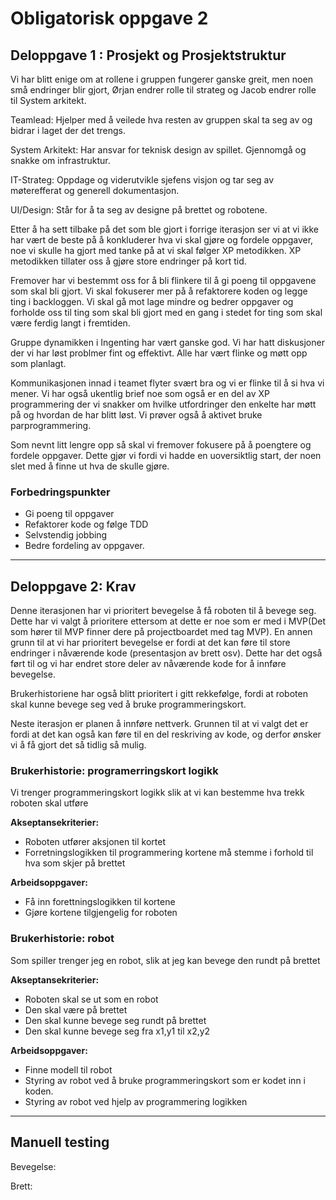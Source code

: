 # Obligatorisk oppgave 2 

## Deloppgave 1 : Prosjekt og Prosjektstruktur

Vi har blitt enige om at rollene i gruppen fungerer ganske greit, men noen små endringer blir gjort, Ørjan endrer rolle til strateg og Jacob endrer rolle til System arkitekt.

Teamlead: Hjelper med å veilede hva resten av gruppen skal ta seg av og bidrar i laget der det trengs. 

System Arkitekt: Har ansvar for teknisk design av spillet. Gjennomgå og snakke om infrastruktur.

IT-Strateg: Oppdage og viderutvikle sjefens visjon og tar seg av møterefferat og generell dokumentasjon.

UI/Design: Står for å ta seg av designe på brettet og robotene. 

Etter å ha sett tilbake på det som ble gjort i forrige iterasjon ser vi at vi ikke har vært de beste på å konkluderer hva vi skal gjøre og fordele oppgaver, noe vi skulle ha gjort med tanke på at vi skal følger XP metodikken. XP metodikken tillater oss å gjøre store endringer på kort tid.

 Fremover har vi bestemmt oss for å bli flinkere til å gi poeng til oppgavene som skal bli gjort. Vi skal fokuserer mer på å refaktorere koden og legge ting i backloggen. Vi skal gå mot lage mindre og bedrer oppgaver og forholde oss til ting som skal bli gjort med en gang i stedet for ting som skal være ferdig langt i fremtiden. 

Gruppe dynamikken i Ingenting har vært ganske god. Vi har hatt diskusjoner der vi har løst problmer fint og effektivt. Alle har vært flinke og møtt opp som planlagt.

Kommunikasjonen innad i teamet flyter svært bra og vi er flinke til å si hva vi mener. Vi har også ukentlig brief noe som også er en del av XP programmering der vi snakker om hvilke utfordringer den enkelte har møtt på og hvordan de har blitt løst. Vi prøver også å aktivet bruke parprogrammering.

Som nevnt litt lengre opp så skal vi fremover fokusere på å poengtere og fordele oppgaver. Dette gjør vi fordi vi hadde en uoversiktlig start, der noen slet med å finne ut hva de skulle gjøre. 

### Forbedringspunkter
 * Gi poeng til oppgaver
 * Refaktorer kode og følge TDD
 * Selvstendig jobbing
 * Bedre fordeling av oppgaver.
---
## Deloppgave 2: Krav

Denne iterasjonen har vi prioritert bevegelse å få roboten til å bevege seg. Dette har vi valgt å prioritere ettersom at dette er noe som er med i MVP(Det som hører til MVP finner dere på projectboardet med tag MVP). En annen grunn til at vi har prioritert bevegelse er fordi at det kan føre til store endringer i nåværende kode (presentasjon av brett osv).
Dette har det også ført til og vi har endret store deler av nåværende kode for å innføre bevegelse.

Brukerhistoriene har også blitt prioritert i gitt rekkefølge, fordi at roboten skal kunne bevege seg ved å bruke programmeringskort.

Neste iterasjon er planen å innføre nettverk. Grunnen til at vi valgt det er fordi at det kan også kan føre til en del reskriving av kode, og derfor ønsker vi å få gjort det så tidlig så mulig. 

### Brukerhistorie: programerringskort logikk
Vi trenger programmeringskort logikk slik at vi kan bestemme hva trekk roboten skal utføre

**Akseptansekriterier:**
* Roboten utfører aksjonen til kortet
* Forretningslogikken til programmering kortene må stemme i forhold til hva som skjer på brettet

**Arbeidsoppgaver:**
* Få inn forettningslogikken til kortene
* Gjøre kortene tilgjengelig for roboten


### Brukerhistorie: robot
Som spiller trenger jeg en robot, slik at jeg kan bevege den rundt på brettet

**Akseptansekriterier:**
* Roboten skal se ut som en robot
* Den skal være på brettet
* Den skal kunne bevege seg rundt på brettet
* Den skal kunne bevege seg fra x1,y1 til x2,y2

**Arbeidsoppgaver:**
* Finne modell til robot
* Styring av robot ved å bruke programmeringskort som er kodet inn i koden.
* Styring av robot ved hjelp av programmering logikken

---
## Manuell testing
Bevegelse:

Brett:
